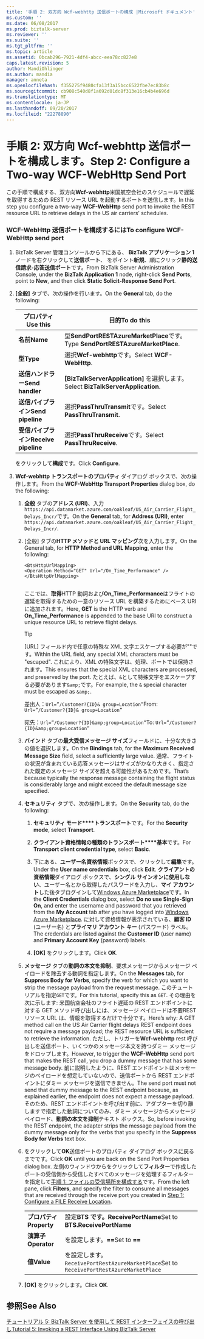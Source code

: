 ```yaml
---
title: '手順 2: 双方向 Wcf-webhttp 送信ポートの構成 |Microsoft ドキュメント'
ms.custom: ''
ms.date: 06/08/2017
ms.prod: biztalk-server
ms.reviewer: ''
ms.suite: ''
ms.tgt_pltfrm: ''
ms.topic: article
ms.assetid: 0bcab296-7921-4df4-abcc-eea78cc827e8
caps.latest.revision: 5
author: MandiOhlinger
ms.author: mandia
manager: anneta
ms.openlocfilehash: f355275f9480cfa13f3a15bcc6522fbe7ec83b8c
ms.sourcegitcommit: cb908c540d8f1a692d01dc8f313e16cb4b4e696d
ms.translationtype: MT
ms.contentlocale: ja-JP
ms.lasthandoff: 09/20/2017
ms.locfileid: "22278890"
---
```

# <a name="step-2-configure-a-two-way-wcf-webhttp-send-port"></a><span data-ttu-id="4f9d7-102">手順 2: 双方向 Wcf-webhttp 送信ポートを構成します。</span><span class="sxs-lookup"><span data-stu-id="4f9d7-102">Step 2: Configure a Two-way WCF-WebHttp Send Port</span></span>
<span data-ttu-id="4f9d7-103">この手順で構成する、双方向**Wcf-webhttp**米国航空会社のスケジュールで遅延を取得するための REST リソース URL を起動するポートを送信します。</span><span class="sxs-lookup"><span data-stu-id="4f9d7-103">In this step you configure a two-way **WCF-WebHttp** send port to invoke the REST resource URL to retrieve delays in the US air carriers’ schedules.</span></span>  
  
### <a name="to-configure-wcf-webhttp-send-port"></a><span data-ttu-id="4f9d7-104">WCF-WebHttp 送信ポートを構成するには</span><span class="sxs-lookup"><span data-stu-id="4f9d7-104">To configure WCF-WebHttp send port</span></span>  
  
1.  <span data-ttu-id="4f9d7-105">BizTalk Server 管理コンソールから下にある、 **BizTalk アプリケーション 1**  ノードを右クリックして**送信ポート**、 をポイント**新規**、順にクリック**静的送信請求-応答送信ポート**です。</span><span class="sxs-lookup"><span data-stu-id="4f9d7-105">From BizTalk Server Administration Console, under the **BizTalk Application 1** node, right-click **Send Ports**, point to **New**, and then click **Static Solicit-Response Send Port**.</span></span>  
  
2.  <span data-ttu-id="4f9d7-106">**[全般]** タブで、次の操作を行います。</span><span class="sxs-lookup"><span data-stu-id="4f9d7-106">On the **General** tab, do the following:</span></span>  
  
    |<span data-ttu-id="4f9d7-107">プロパティ</span><span class="sxs-lookup"><span data-stu-id="4f9d7-107">Use this</span></span>|<span data-ttu-id="4f9d7-108">目的</span><span class="sxs-lookup"><span data-stu-id="4f9d7-108">To do this</span></span>|  
    |--------------|----------------|  
    |<span data-ttu-id="4f9d7-109">**名前**</span><span class="sxs-lookup"><span data-stu-id="4f9d7-109">**Name**</span></span>|<span data-ttu-id="4f9d7-110">型**SendPortRESTAzureMarketPlace**です。</span><span class="sxs-lookup"><span data-stu-id="4f9d7-110">Type **SendPortRESTAzureMarketPlace**.</span></span>|  
    |<span data-ttu-id="4f9d7-111">**型**</span><span class="sxs-lookup"><span data-stu-id="4f9d7-111">**Type**</span></span>|<span data-ttu-id="4f9d7-112">選択**Wcf-webhttp**です。</span><span class="sxs-lookup"><span data-stu-id="4f9d7-112">Select **WCF-WebHttp**.</span></span>|  
    |<span data-ttu-id="4f9d7-113">**送信ハンドラー**</span><span class="sxs-lookup"><span data-stu-id="4f9d7-113">**Send handler**</span></span>|<span data-ttu-id="4f9d7-114">**[BizTalkServerApplication]** を選択します。</span><span class="sxs-lookup"><span data-stu-id="4f9d7-114">Select **BizTalkServerApplication**.</span></span>|  
    |<span data-ttu-id="4f9d7-115">**送信パイプライン**</span><span class="sxs-lookup"><span data-stu-id="4f9d7-115">**Send pipeline**</span></span>|<span data-ttu-id="4f9d7-116">選択**PassThruTransmit**です。</span><span class="sxs-lookup"><span data-stu-id="4f9d7-116">Select **PassThruTransmit**.</span></span>|  
    |<span data-ttu-id="4f9d7-117">**受信パイプライン**</span><span class="sxs-lookup"><span data-stu-id="4f9d7-117">**Receive pipeline**</span></span>|<span data-ttu-id="4f9d7-118">選択**PassThruReceive**です。</span><span class="sxs-lookup"><span data-stu-id="4f9d7-118">Select **PassThruReceive**.</span></span>|  
  
     <span data-ttu-id="4f9d7-119">をクリックして**構成**です。</span><span class="sxs-lookup"><span data-stu-id="4f9d7-119">Click **Configure**.</span></span>  
  
3.  <span data-ttu-id="4f9d7-120">**Wcf-webhttp トランスポートのプロパティ** ダイアログ ボックスで、次の操作します。</span><span class="sxs-lookup"><span data-stu-id="4f9d7-120">From the **WCF-WebHttp Transport Properties** dialog box, do the following:</span></span>  
  
    1.  <span data-ttu-id="4f9d7-121">**全般** タブの**アドレス (URI)**、入力`https://api.datamarket.azure.com/oakleaf/US_Air_Carrier_Flight_Delays_Incr/`です。</span><span class="sxs-lookup"><span data-stu-id="4f9d7-121">On the **General** tab, for **Address (URI)**, enter `https://api.datamarket.azure.com/oakleaf/US_Air_Carrier_Flight_Delays_Incr/`.</span></span>  
  
    2.  <span data-ttu-id="4f9d7-122">[全般] タブの**HTTP メソッドと URL マッピング**次を入力します。</span><span class="sxs-lookup"><span data-stu-id="4f9d7-122">On the General tab, for **HTTP Method and URL Mapping**, enter the following:</span></span>  
  
        ```  
        <BtsHttpUrlMapping>  
        <Operation Method="GET" Url="/On_Time_Performance" />  
        </BtsHttpUrlMapping>  
  
        ```  
  
         <span data-ttu-id="4f9d7-123">ここでは、**取得**HTTP 動詞および**On_Time_Performance**はフライトの遅延を取得するための一意のリソース URL を構築するためにベース URI に追加されます。</span><span class="sxs-lookup"><span data-stu-id="4f9d7-123">Here, **GET** is the HTTP verb and **On_Time_Performance** is appended to the base URI to construct a unique resource URL to retrieve flight delays.</span></span>  
         
         > [!TIP] 
         > <span data-ttu-id="4f9d7-124">[URL] フィールド内で任意の特殊な XML 文字エスケープする必要が""です。</span><span class="sxs-lookup"><span data-stu-id="4f9d7-124">Within the URL field, any special XML characters must be "escaped".</span></span> <span data-ttu-id="4f9d7-125">これにより、XML の特殊文字は、処理、ポートでは保持されます。</span><span class="sxs-lookup"><span data-stu-id="4f9d7-125">This ensures that the special XML characters are processed, and preserved by the port.</span></span> <span data-ttu-id="4f9d7-126">たとえば、`&`として特殊文字をエスケープする必要があります`&amp;`です。</span><span class="sxs-lookup"><span data-stu-id="4f9d7-126">For example, the `&` special character must be escaped as `&amp;`.</span></span> 
           >
           ><span data-ttu-id="4f9d7-127">差出人：`Url=”/Customer?{ID}& group=Location”`</span><span class="sxs-lookup"><span data-stu-id="4f9d7-127">From: `Url=”/Customer?{ID}& group=Location”`</span></span>
           >
           >
           ><span data-ttu-id="4f9d7-128">宛先：`Url=”/Customer?{ID}&amp;group=Location”`</span><span class="sxs-lookup"><span data-stu-id="4f9d7-128">To: `Url=”/Customer?{ID}&amp;group=Location”`</span></span>
  
    3.  <span data-ttu-id="4f9d7-129">**バインド** タブの**最大受信メッセージ サイズ**フィールドに、十分な大きさの値を選択します。</span><span class="sxs-lookup"><span data-stu-id="4f9d7-129">On the **Bindings** tab, for the **Maximum Received Message Size** field, select a sufficiently large value.</span></span> <span data-ttu-id="4f9d7-130">通常、フライトの状況が含まれている応答メッセージはサイズがかなり大きく、指定された既定のメッセージ サイズを超える可能性があるためです。</span><span class="sxs-lookup"><span data-stu-id="4f9d7-130">That’s because typically the response message containing the flight status is considerably large and might exceed the default message size specified.</span></span>  
  
    4.  <span data-ttu-id="4f9d7-131">**セキュリティ** タブで、次の操作します。</span><span class="sxs-lookup"><span data-stu-id="4f9d7-131">On the **Security** tab, do the following:</span></span>  
  
        1.  <span data-ttu-id="4f9d7-132">**セキュリティ モード\*\*\*\*トランスポート**です。</span><span class="sxs-lookup"><span data-stu-id="4f9d7-132">For the **Security mode**, select **Transport**.</span></span>  
  
        2.  <span data-ttu-id="4f9d7-133">**クライアント資格情報の種類のトランスポート\*\*\*\*基本**です。</span><span class="sxs-lookup"><span data-stu-id="4f9d7-133">For **Transport client credential type**, select **Basic**.</span></span>  
  
        3.  <span data-ttu-id="4f9d7-134">下にある、**ユーザー名資格情報**ボックスで、クリックして**編集**です。</span><span class="sxs-lookup"><span data-stu-id="4f9d7-134">Under the **User name credentials** box, click **Edit**.</span></span> <span data-ttu-id="4f9d7-135">**クライアントの資格情報**ダイアログ ボックスで、**シングル サインオンに使用しない**、ユーザー名とから取得したパスワードを入力し、**マイ アカウント**した後タブログインして[Windows Azure Marketplace](http://go.microsoft.com/fwlink/p/?LinkId=257913)です。</span><span class="sxs-lookup"><span data-stu-id="4f9d7-135">In the **Client Credentials** dialog box, select **Do no use Single-Sign On**, and enter the username and password that you retrieved from the **My Account** tab after you have logged into [Windows Azure Marketplace](http://go.microsoft.com/fwlink/p/?LinkId=257913).</span></span> <span data-ttu-id="4f9d7-136">に対して資格情報が表示されている、**顧客 ID** (ユーザー名) と**プライマリ アカウント キー** (パスワード) ラベル。</span><span class="sxs-lookup"><span data-stu-id="4f9d7-136">The credentials are listed against the **Customer ID** (user name) and **Primary Account Key** (password) labels.</span></span>  
  
        4.  <span data-ttu-id="4f9d7-137">**[OK]** をクリックします。</span><span class="sxs-lookup"><span data-stu-id="4f9d7-137">Click **OK**.</span></span>  
  
    5.  <span data-ttu-id="4f9d7-138">**メッセージ** タブの**動詞の本文を抑制**、要求メッセージからメッセージ ペイロードを除去する動詞を指定します。</span><span class="sxs-lookup"><span data-stu-id="4f9d7-138">On the **Messages** tab, for **Suppress Body for Verbs**, specify the verb for which you want to strip the message payload from the request message.</span></span> <span data-ttu-id="4f9d7-139">このチュートリアルを指定`GET`です。</span><span class="sxs-lookup"><span data-stu-id="4f9d7-139">For this tutorial, specify this as `GET`.</span></span> <span data-ttu-id="4f9d7-140">その理由を次に示します: 米国航空会社のフライト遅延の REST エンドポイントに対する GET メソッド呼び出しには、メッセージ ペイロードは不要REST リソース URL は、情報を取得するだけで十分です。</span><span class="sxs-lookup"><span data-stu-id="4f9d7-140">Here’s why: A GET method call on the US Air Carrier flight delays REST endpoint does not require a message payload; the REST resource URL is sufficient to retrieve the information.</span></span> <span data-ttu-id="4f9d7-141">ただし、トリガーを**Wcf-webhttp** rest 呼び出しを送信ポート、いくつかのメッセージ本文を持つダミー メッセージをドロップします。</span><span class="sxs-lookup"><span data-stu-id="4f9d7-141">However, to trigger the **WCF-WebHttp** send port that makes the REST call, you drop a dummy message that has some message body.</span></span> <span data-ttu-id="4f9d7-142">前に説明したように、REST エンドポイントはメッセージのペイロードを想定していないので、送信ポートから REST エンドポイントにダミー メッセージを送信できません。</span><span class="sxs-lookup"><span data-stu-id="4f9d7-142">The send port must not send that dummy message to the REST endpoint because, as explained earlier, the endpoint does not expect a message payload.</span></span> <span data-ttu-id="4f9d7-143">そのため、REST エンドポイントを呼び出す前に、アダプターを切り離しますで指定した動詞についてのみ、ダミー メッセージからメッセージ ペイロード、**動詞の本文を抑制**テキスト ボックス。</span><span class="sxs-lookup"><span data-stu-id="4f9d7-143">So, before invoking the REST endpoint, the adapter strips the message payload from the dummy message only for the verbs that you specify in the **Suppress Body for Verbs** text box.</span></span>  
  
    6.  <span data-ttu-id="4f9d7-144">をクリックして**OK**送信ポートのプロパティ ダイアログ ボックスに戻るまでです。</span><span class="sxs-lookup"><span data-stu-id="4f9d7-144">Click **OK** until you are back on the Send Port Properties dialog box.</span></span> <span data-ttu-id="4f9d7-145">左側のウィンドウからをクリックして**フィルター**で作成したポートの受信側から受信したすべてのメッセージを処理するフィルターを指定して[手順 1: ファイルの受信場所を構成する](../core/step-1-configure-a-file-receive-location.md)です。</span><span class="sxs-lookup"><span data-stu-id="4f9d7-145">From the left pane, click **Filters**, and specify the filter to consume all messages that are received through the receive port you created in [Step 1: Configure a FILE Receive Location](../core/step-1-configure-a-file-receive-location.md).</span></span>  
  
        |||  
        |-|-|  
        |<span data-ttu-id="4f9d7-146">**プロパティ**</span><span class="sxs-lookup"><span data-stu-id="4f9d7-146">**Property**</span></span>|<span data-ttu-id="4f9d7-147">設定**BTS です。ReceivePortName**</span><span class="sxs-lookup"><span data-stu-id="4f9d7-147">Set to **BTS.ReceivePortName**</span></span>|  
        |<span data-ttu-id="4f9d7-148">**演算子**</span><span class="sxs-lookup"><span data-stu-id="4f9d7-148">**Operator**</span></span>|<span data-ttu-id="4f9d7-149">を設定します。**==**</span><span class="sxs-lookup"><span data-stu-id="4f9d7-149">Set to **==**</span></span>|  
        |<span data-ttu-id="4f9d7-150">**値**</span><span class="sxs-lookup"><span data-stu-id="4f9d7-150">**Value**</span></span>|<span data-ttu-id="4f9d7-151">を設定します。`ReceivePortRestAzureMarketPlace`</span><span class="sxs-lookup"><span data-stu-id="4f9d7-151">Set to `ReceivePortRestAzureMarketPlace`</span></span>|  
  
    7.  <span data-ttu-id="4f9d7-152">**[OK]** をクリックします。</span><span class="sxs-lookup"><span data-stu-id="4f9d7-152">Click **OK**.</span></span>  
  
## <a name="see-also"></a><span data-ttu-id="4f9d7-153">参照</span><span class="sxs-lookup"><span data-stu-id="4f9d7-153">See Also</span></span>  
 [<span data-ttu-id="4f9d7-154">チュートリアル 5: BizTalk Server を使用して REST インターフェイスの呼び出し</span><span class="sxs-lookup"><span data-stu-id="4f9d7-154">Tutorial 5: Invoking a REST Interface Using BizTalk Server</span></span>](../core/tutorial-5-invoking-a-rest-interface-using-biztalk-server.md)